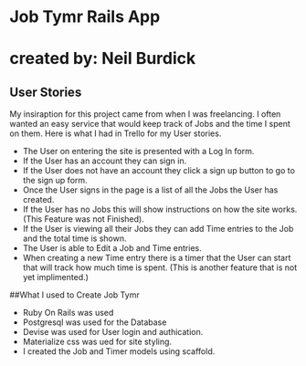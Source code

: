 # Job Tymr Rails App
# created by: Neil Burdick

## User Stories
My insiraption for this project came from when I was freelancing. I often wanted an easy service that would keep track of Jobs and the time I spent on them.
  Here is what I had in Trello for my User stories.
 * The User on entering the site is presented with a Log In form.
 * If the User has an account they can sign in.
 * If the User does not have an account they click a sign up button to go to the sign up form.
 * Once the User signs in the page is a list of all the Jobs the User has created.
 * If the User has no Jobs this will show instructions on how the site works. (This Feature was not Finished).
 * If the User is viewing all their Jobs they can add Time entries to the Job and the total time is shown.
 * The User is able to Edit a Job and Time entries.
 * When creating a new Time entry there is a timer that the User can start that will track how much time is spent. (This is another feature that is not yet implimented.)


 ##What I used to Create Job Tymr
  * Ruby On Rails was used
  * Postgresql was used for the Database
  * Devise was used for User login and authication.
  * Materialize css was ued for site styling.
  * I created the Job and Timer models using scaffold.

  
